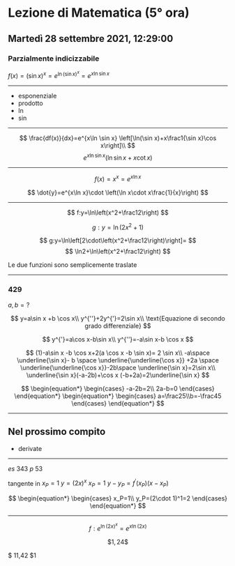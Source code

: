# Lezione di Matematica (5° ora)
## Martedì 28 settembre 2021, 12:29:00

### Parzialmente indicizzabile

$f(x)=\left(\sin x\right)^x=e^{\ln(\sin x)^x}=e^{x\ln\sin x}$

---

* esponenziale
* prodotto
* $\ln$
* $\sin$


---

$$
\frac{df(x)}{dx}=e^{x\ln \sin x} \left[\ln(\sin x)+x\frac1{\sin x}\cos x\right]\\
$$
$$
e^{x\ln \sin x}\left(\ln \sin x +x \cot x \right)
$$

---

$$
f(x)=x^x=e^{x\ln x}
$$

$$
\dot{y}=e^{x\ln x}\cdot \left(\ln x\cdot  x\frac{1}{x}\right)
$$

---

$$
f:y=\ln\left(x^2+\frac12\right)
$$


$$
g:y=\ln(2x^2+1)
$$


$$
g:y=\ln\left[2\cdot\left(x^2+\frac12\right)\right]=
$$
$$
\ln2+\ln\left(x^2+\frac12\right)
$$


Le due funzioni sono semplicemente traslate


---

### $429$


$a,b = ?$

$$
y=a\sin x +b \cos x\\
y^{''}+2y^{'}=2\sin x\\
\text{Equazione di secondo grado differenziale}
$$


$$
y^{'}=a\cos x-b\sin x\\
y^{''}=-a\sin x-b \cos x
$$


$$
(1)-a\sin x -b \cos x+2(a \cos x -b \sin x)= 2 \sin x\\
-a\space \underline{\sin x}- b \space \underline{\underline{\cos x}} +2a \space \underline{\underline{\cos x}}-2b\space \underline{\sin x}=2\sin x\\
\underline{\sin x}(-a-2b)+\cos x (-b+2a)=2\underline{\sin x}
$$

$$
\begin{equation*} \begin{cases}
-a-2b=2\\
2a-b=0
 \end{cases} \end{equation*}
 \begin{equation*} \begin{cases} a=\frac25\\b=-\frac45 \end{cases} \end{equation*}
$$


---

## Nel prossimo compito
* derivate

---

$es$ $343$ $p$ $53$

tangente in $x_P=1$
$y=(2x)^x$   $x_P=1$ $y-y_P=f^{'}(x_P)(x-x_P)$



$$
\begin{equation*} \begin{cases}
x_P=1\\
y_P=(2\cdot 1)^1=2 \end{cases} \end{equation*}
$$

---

$$
f:e^{\ln(2x)^x}=e^{x\ln(2x)}
$$


$$
\$1,24\$
$$

$ 11,42 $1
<!--stackedit_data:
eyJoaXN0b3J5IjpbMjEzNzUyMzI0OSw4MjgyNjU2NDcsMTM5ND
A0NTg0NiwxMDkwMjY0ODc0XX0=
-->